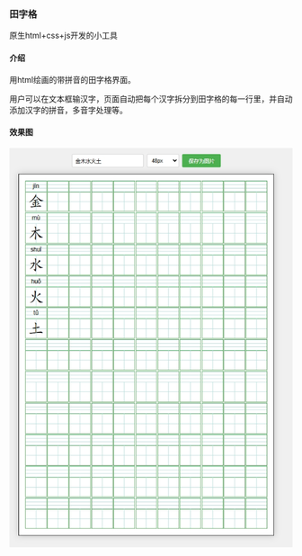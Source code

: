 ### 田字格

原生html+css+js开发的小工具

#### 介绍

用html绘画的带拼音的田字格界面。

用户可以在文本框输汉字，页面自动把每个汉字拆分到田字格的每一行里，并自动添加汉字的拼音，多音字处理等。

#### 效果图

![页面展示](https://github.com/softlgl/tianzige/blob/main/img/%E6%95%88%E6%9E%9C%E5%9B%BE.png)
